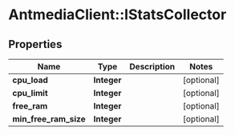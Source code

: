 # AntmediaClient::IStatsCollector

## Properties
Name | Type | Description | Notes
------------ | ------------- | ------------- | -------------
**cpu_load** | **Integer** |  | [optional] 
**cpu_limit** | **Integer** |  | [optional] 
**free_ram** | **Integer** |  | [optional] 
**min_free_ram_size** | **Integer** |  | [optional] 


